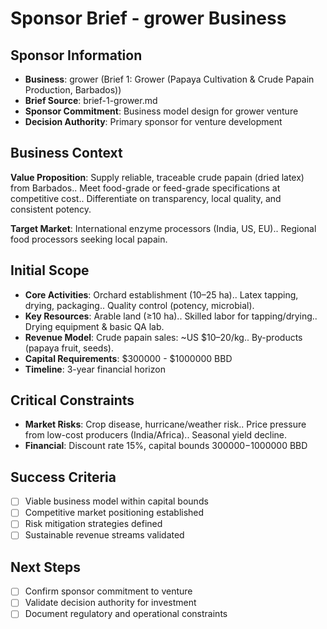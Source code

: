 # Sponsor Brief - grower Business

## Sponsor Information
- **Business**: grower (Brief 1: Grower (Papaya Cultivation & Crude Papain Production, Barbados))
- **Brief Source**: brief-1-grower.md
- **Sponsor Commitment**: Business model design for grower venture
- **Decision Authority**: Primary sponsor for venture development

## Business Context
**Value Proposition**: Supply reliable, traceable crude papain (dried latex) from Barbados.. Meet food-grade or feed-grade specifications at competitive cost.. Differentiate on transparency, local quality, and consistent potency.

**Target Market**: International enzyme processors (India, US, EU).. Regional food processors seeking local papain.

## Initial Scope
- **Core Activities**: Orchard establishment (10–25 ha).. Latex tapping, drying, packaging.. Quality control (potency, microbial).
- **Key Resources**: Arable land (≥10 ha).. Skilled labor for tapping/drying.. Drying equipment & basic QA lab.
- **Revenue Model**: Crude papain sales: \~US $10–20/kg.. By-products (papaya fruit, seeds).
- **Capital Requirements**: $300000 - $1000000 BBD
- **Timeline**: 3-year financial horizon

## Critical Constraints
- **Market Risks**: Crop disease, hurricane/weather risk.. Price pressure from low-cost producers (India/Africa).. Seasonal yield decline.
- **Financial**: Discount rate 15%, capital bounds $300000-$1000000 BBD

## Success Criteria
- [ ] Viable business model within capital bounds
- [ ] Competitive market positioning established
- [ ] Risk mitigation strategies defined
- [ ] Sustainable revenue streams validated

## Next Steps
- [ ] Confirm sponsor commitment to venture
- [ ] Validate decision authority for investment
- [ ] Document regulatory and operational constraints
